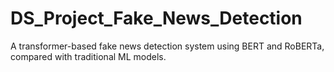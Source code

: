 # DS_Project_Fake_News_Detection
A transformer-based fake news detection system using BERT and RoBERTa, compared with traditional ML models.
